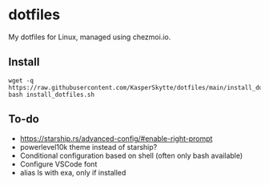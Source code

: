 # dotfiles
My dotfiles for Linux, managed using chezmoi.io.

## Install
```
wget -q https://raw.githubusercontent.com/KasperSkytte/dotfiles/main/install_dotfiles.sh
bash install_dotfiles.sh
```

## To-do
 - https://starship.rs/advanced-config/#enable-right-prompt
 - powerlevel10k theme instead of starship?
 - Conditional configuration based on shell (often only bash available)
 - Configure VSCode font
 - alias ls with exa, only if installed
